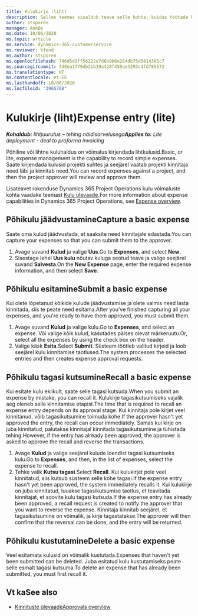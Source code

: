 ```yaml
---
title: Kulukirje (liht)
description: Selles teemas sisaldub teave selle kohta, kuidas töötada kulukirjega lihtjuurutuses.
author: stsporen
manager: AnnBe
ms.date: 10/06/2020
ms.topic: article
ms.service: dynamics-365-customerservice
ms.reviewer: kfend
ms.author: stsporen
ms.openlocfilehash: 746d5d9ff56222e7d6b9b6e264db75d5814365c7
ms.sourcegitcommit: fd8ea1779db2bb39a428f459ae3293c4fd785572
ms.translationtype: HT
ms.contentlocale: et-EE
ms.lasthandoff: 10/06/2020
ms.locfileid: "3965768"
---
```

# <a name="expense-entry-lite"></a><span data-ttu-id="e56ba-103">Kulukirje (liht)</span><span class="sxs-lookup"><span data-stu-id="e56ba-103">Expense entry (lite)</span></span>

<span data-ttu-id="e56ba-104">_**Kohaldub:** lihtjuurutus – tehing näidisarvelusega_</span><span class="sxs-lookup"><span data-stu-id="e56ba-104">_**Applies to:** Lite deployment - deal to proforma invoicing_</span></span>

<span data-ttu-id="e56ba-105">Põhiline või lihtne kuluhaldus on võimalus kirjendada lihtkulusid.</span><span class="sxs-lookup"><span data-stu-id="e56ba-105">Basic, or lite, expense management is the capability to record simple expenses.</span></span> <span data-ttu-id="e56ba-106">Saate kirjendada kulusid projekti suhtes ja seejärel vaatab projekti kinnitaja need läbi ja kinnitab need.</span><span class="sxs-lookup"><span data-stu-id="e56ba-106">You can record expenses against a project, and then the project approver will review and approve them.</span></span>

<span data-ttu-id="e56ba-107">Lisateavet rakenduse Dynamics 365 Project Operations kulu võimaluste kohta vaadake teemast [Kulu ülevaade](expense-overview.md).</span><span class="sxs-lookup"><span data-stu-id="e56ba-107">For more information about expense capabilities in Dynamics 365 Project Operations, see [Expense overview](expense-overview.md).</span></span>

## <a name="capture-a-basic-expense"></a><span data-ttu-id="e56ba-108">Põhikulu jäädvustamine</span><span class="sxs-lookup"><span data-stu-id="e56ba-108">Capture a basic expense</span></span>

<span data-ttu-id="e56ba-109">Saate oma kulud jäädvustada, et saaksite need kinnitajale edastada.</span><span class="sxs-lookup"><span data-stu-id="e56ba-109">You can capture your expenses so that you can submit them to the approver.</span></span>

1. <span data-ttu-id="e56ba-110">Avage suvand **Kulud** ja valige **Uus**.</span><span class="sxs-lookup"><span data-stu-id="e56ba-110">Go to **Expenses**, and select **New**.</span></span>
2. <span data-ttu-id="e56ba-111">Sisestage lehel **Uus kulu** nõutav kuluga seotud teave ja valige seejärel suvand **Salvesta**.</span><span class="sxs-lookup"><span data-stu-id="e56ba-111">On the **New Expense** page, enter the required expense information, and then select **Save**.</span></span>

## <a name="submit-a-basic-expense"></a><span data-ttu-id="e56ba-112">Põhikulu esitamine</span><span class="sxs-lookup"><span data-stu-id="e56ba-112">Submit a basic expense</span></span>

<span data-ttu-id="e56ba-113">Kui olete lõpetanud kõikide kulude jäädvustamise ja olete valmis need lasta kinnitada, siis te peate need esitama.</span><span class="sxs-lookup"><span data-stu-id="e56ba-113">After you've finished capturing all your expenses, and you're ready to have them approved, you must submit them.</span></span>

1. <span data-ttu-id="e56ba-114">Avage suvand **Kulud** ja valige kulu.</span><span class="sxs-lookup"><span data-stu-id="e56ba-114">Go to **Expenses**, and select an expense.</span></span> <span data-ttu-id="e56ba-115">Või valige kõik kulud, kasutades päises olevat märkeruutu.</span><span class="sxs-lookup"><span data-stu-id="e56ba-115">Or, select all the expenses by using the check box on the header.</span></span>
2. <span data-ttu-id="e56ba-116">Valige käsk **Esita**.</span><span class="sxs-lookup"><span data-stu-id="e56ba-116">Select **Submit**.</span></span> <span data-ttu-id="e56ba-117">Süsteem töötleb valitud kirjeid ja loob seejärel kulu kinnitamise taotlused.</span><span class="sxs-lookup"><span data-stu-id="e56ba-117">The system processes the selected entries and then creates expense approval requests.</span></span>

## <a name="recall-a-basic-expense"></a><span data-ttu-id="e56ba-118">Põhikulu tagasi kutsumine</span><span class="sxs-lookup"><span data-stu-id="e56ba-118">Recall a basic expense</span></span>

<span data-ttu-id="e56ba-119">Kui esitate kulu eklikult, saate selle tagasi kutsuda.</span><span class="sxs-lookup"><span data-stu-id="e56ba-119">When you submit an expense by mistake, you can recall it.</span></span> <span data-ttu-id="e56ba-120">Kulukirje tagasikutsumiseks vajalik aeg oleneb selle kinnitamise etapist.</span><span class="sxs-lookup"><span data-stu-id="e56ba-120">The time that is required to recall an expense entry depends on its approval stage.</span></span>  <span data-ttu-id="e56ba-121">Kui kinnitaja pole kirjet veel kinnitanud, võib tagasikutsumine toimuda kohe.</span><span class="sxs-lookup"><span data-stu-id="e56ba-121">If the approver hasn't yet approved the entry, the recall can occur immediately.</span></span> <span data-ttu-id="e56ba-122">Samas kui kirje on juba kinnitatud, palutakse kinnitajal kinnitada tagasikutsumine ja tühistada tehing.</span><span class="sxs-lookup"><span data-stu-id="e56ba-122">However, if the entry has already been approved, the approver is asked to approve the recall and reverse the transactions.</span></span>

1. <span data-ttu-id="e56ba-123">Avage **Kulud** ja valige seejärel kulude loendist tagasi kutsumiseks kulu.</span><span class="sxs-lookup"><span data-stu-id="e56ba-123">Go to **Expenses**, and then, in the list of expenses, select the expense to recall.</span></span>
2. <span data-ttu-id="e56ba-124">Tehke valik **Kutsu tagasi**.</span><span class="sxs-lookup"><span data-stu-id="e56ba-124">Select **Recall**.</span></span> <span data-ttu-id="e56ba-125">Kui kulukirjet pole veel kinnitatud, siis kutsub süsteem selle kohe tagasi.</span><span class="sxs-lookup"><span data-stu-id="e56ba-125">If the expense entry hasn't yet been approved, the system immediately recalls it.</span></span> <span data-ttu-id="e56ba-126">Kui kulukirje on juba kinnitatud, luuakse tagasikutsumise taotlus, et teavitada kinnitajat, et soovite kulu tagasi kutsuda.</span><span class="sxs-lookup"><span data-stu-id="e56ba-126">If the expense entry has already been approved, a recall request is created to notify the approver that you want to reverse the expense.</span></span> <span data-ttu-id="e56ba-127">Kinnitaja kinnitab seejärel, et tagasikutsumine on võimalik, ja kirje tagastatakse.</span><span class="sxs-lookup"><span data-stu-id="e56ba-127">The approver will then confirm that the reversal can be done, and the entry will be returned.</span></span>

## <a name="delete-a-basic-expense"></a><span data-ttu-id="e56ba-128">Põhikulu kustutamine</span><span class="sxs-lookup"><span data-stu-id="e56ba-128">Delete a basic expense</span></span>

<span data-ttu-id="e56ba-129">Veel esitamata kulusid on võimalik kustutada.</span><span class="sxs-lookup"><span data-stu-id="e56ba-129">Expenses that haven't yet been submitted can be deleted.</span></span> <span data-ttu-id="e56ba-130">Juba esitatud kulu kustutamiseks peate selle esmalt tagasi kutsuma.</span><span class="sxs-lookup"><span data-stu-id="e56ba-130">To delete an expense that has already been submitted, you must first recall it.</span></span>

## <a name="see-also"></a><span data-ttu-id="e56ba-131">Vt ka</span><span class="sxs-lookup"><span data-stu-id="e56ba-131">See also</span></span>

- [<span data-ttu-id="e56ba-132">Kinnituste ülevaade</span><span class="sxs-lookup"><span data-stu-id="e56ba-132">Approvals overview</span></span>](../approvals/approvals-overview.md)
